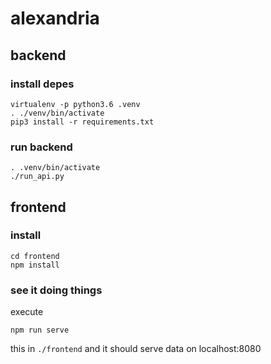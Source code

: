 # alexandria

## backend
### install depes

```
virtualenv -p python3.6 .venv
. ./venv/bin/activate
pip3 install -r requirements.txt
```

### run backend
```
. .venv/bin/activate
./run_api.py
```
## frontend
### install
```
cd frontend
npm install
```

### see it doing things
execute 
```
npm run serve
```
this in `./frontend` and it should serve data on localhost:8080
